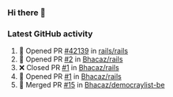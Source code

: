 ### Hi there 👋


### Latest GitHub activity
<!--START_SECTION:activity-->
1. 💪 Opened PR [#42139](https://github.com/rails/rails/pull/42139) in [rails/rails](https://github.com/rails/rails)
2. 💪 Opened PR [#2](https://github.com/Bhacaz/rails/pull/2) in [Bhacaz/rails](https://github.com/Bhacaz/rails)
3. ❌ Closed PR [#1](https://github.com/Bhacaz/rails/pull/1) in [Bhacaz/rails](https://github.com/Bhacaz/rails)
4. 💪 Opened PR [#1](https://github.com/Bhacaz/rails/pull/1) in [Bhacaz/rails](https://github.com/Bhacaz/rails)
5. 🎉 Merged PR [#15](https://github.com/Bhacaz/democraylist-be/pull/15) in [Bhacaz/democraylist-be](https://github.com/Bhacaz/democraylist-be)
<!--END_SECTION:activity-->

<!--
**Bhacaz/bhacaz** is a ✨ _special_ ✨ repository because its `README.md` (this file) appears on your GitHub profile.

Here are some ideas to get you started:

- 🔭 I’m currently working on ...
- 🌱 I’m currently learning ...
- 👯 I’m looking to collaborate on ...
- 🤔 I’m looking for help with ...
- 💬 Ask me about ...
- 📫 How to reach me: ...
- 😄 Pronouns: ...
- ⚡ Fun fact: ...
-->
